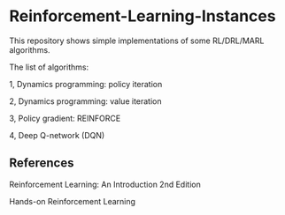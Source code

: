 # Reinforcement-Learning-Instances
This repository shows simple implementations of some RL/DRL/MARL algorithms.

The list of algorithms:

1, Dynamics programming: policy iteration

2, Dynamics programming: value iteration

3, Policy gradient: REINFORCE

4, Deep Q-network (DQN)

## References
Reinforcement Learning: An Introduction 2nd Edition

Hands-on Reinforcement Learning
